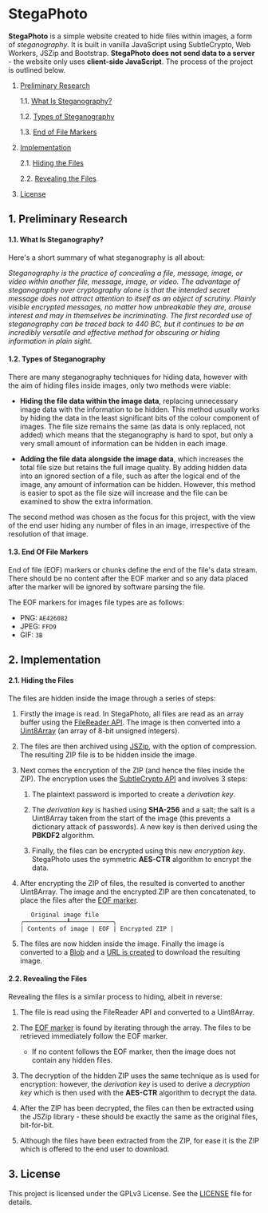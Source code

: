 # StegaPhoto

**StegaPhoto** is a simple website created to hide files within images, a form of *steganography*. It is built in vanilla JavaScript using SubtleCrypto, Web Workers, JSZip and Bootstrap. **StegaPhoto does not send data to a server** - the website only uses **client-side JavaScript**. The process of the project is outlined below.

1. [Preliminary Research](#1-preliminary-research)

    1.1. [What Is Steganography?](#11-what-is-steganography)

    1.2. [Types of Steganography](#12-types-of-steganography)

    1.3. [End of File Markers](#13-end-of-file-markers)

2. [Implementation](#2-implementation)

    2.1. [Hiding the Files](#21-hiding-the-files)

    2.2. [Revealing the Files](#22-revealing-the-files)

3. [License](#3-license)

## 1. Preliminary Research

#### 1.1. What Is Steganography?

Here's a short summary of what steganography is all about:

_Steganography is the practice of concealing a file, message, image, or video within another file, message, image, or video. The advantage of steganography over cryptography alone is that the intended secret message does not attract attention to itself as an object of scrutiny. Plainly visible encrypted messages, no matter how unbreakable they are, arouse interest and may in themselves be incriminating. The first recorded use of steganography can be traced back to 440 BC, but it continues to be an incredibly versatile and effective method for obscuring or hiding information in plain sight._

#### 1.2. Types of Steganography

There are many steganography techniques for hiding data, however with the aim of hiding files inside images, only two methods were viable:

  * **Hiding the file data within the image data**, replacing unnecessary image data with the information to be hidden. This method usually works by hiding the data in the least significant bits of the colour component of images. The file size remains the same (as data is only replaced, not added) which means that the steganography is hard to spot, but only a very small amount of information can be hidden in each image.

  * **Adding the file data alongside the image data**, which increases the total file size but retains the full image quality. By adding hidden data into an ignored section of a file, such as after the logical end of the image, any amount of information can be hidden. However, this method is easier to spot as the file size will increase and the file can be examined to show the extra information.

  The second method was chosen as the focus for this project, with the view of the end user hiding any number of files in an image, irrespective of the resolution of that image.

#### 1.3. End Of File Markers

End of file (EOF) markers or chunks define the end of the file's data stream. There should be no content after the EOF marker and so any data placed after the marker will be ignored by software parsing the file.

The EOF markers for images file types are as follows:

  * PNG: `AE426082`
  * JPEG: `FFD9`
  * GIF: `3B`

## 2. Implementation

#### 2.1. Hiding the Files

The files are hidden inside the image through a series of steps:

  1. Firstly the image is read. In StegaPhoto, all files are read as an array buffer using the [FileReader API](https://developer.mozilla.org/en-US/docs/Web/API/FileReader). The image is then converted into a [Uint8Array](https://developer.mozilla.org/en-US/docs/Web/JavaScript/Reference/Global_Objects/Uint8Array) (an array of 8-bit unsigned integers).

  2. The files are then archived using [JSZip](https://stuk.github.io/jszip/), with the option of compression. The resulting ZIP file is to be hidden inside the image.

  3. Next comes the encryption of the ZIP (and hence the files inside the ZIP). The encryption uses the [SubtleCrypto API](https://developer.mozilla.org/en-US/docs/Web/API/SubtleCrypto) and involves 3 steps:

      1. The plaintext password is imported to create a *derivation key*.

      2. The *derivation key* is hashed using **SHA-256** and a salt; the salt is a Uint8Array taken from the start of the image (this prevents a dictionary attack of passwords). A new key is then derived using the **PBKDF2** algorithm.

      3. Finally, the files can be encrypted using this new *encryption key*. StegaPhoto uses the symmetric **AES-CTR** algorithm to encrypt the data.

  4. After encrypting the ZIP of files, the resulted is converted to another Uint8Array. The image and the encrypted ZIP are then concatenated, to place the files after the [EOF marker](#13-end-of-file-markers).

      ```
         Original image file
      ╭────────────┸────────────╮
      | Contents of image | EOF | Encrypted ZIP |
      ```

  5. The files are now hidden inside the image. Finally the image is converted to a [Blob](https://developer.mozilla.org/en-US/docs/Web/API/Blob) and a [URL is created](https://developer.mozilla.org/en-US/docs/Web/API/URL/createObjectURL) to download the resulting image.

#### 2.2. Revealing the Files

Revealing the files is a similar process to hiding, albeit in reverse:

  1. The file is read using the FileReader API and converted to a Uint8Array.

  2. The [EOF marker](#13-end-of-file-markers) is found by iterating through the array. The files to be retrieved immediately follow the EOF marker.

      * If no content follows the EOF marker, then the image does not contain any hidden files.

  3. The decryption of the hidden ZIP uses the same technique as is used for encryption: however, the *derivation key* is used to derive a *decryption key* which is then used with the **AES-CTR** algorithm to decrypt the data.

  4. After the ZIP has been decrypted, the files can then be extracted using the JSZip library - these should be exactly the same as the original files, bit-for-bit.

  5. Although the files have been extracted from the ZIP, for ease it is the ZIP which is offered to the end user to download.

## 3. License

This project is licensed under the GPLv3 License. See the [LICENSE](./LICENSE) file for details.
